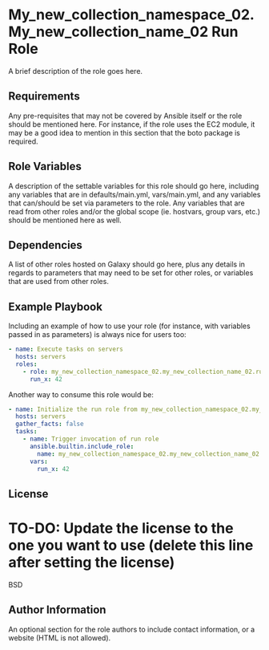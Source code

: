 My_new_collection_namespace_02.My_new_collection_name_02 Run Role
========================

A brief description of the role goes here.

Requirements
------------

Any pre-requisites that may not be covered by Ansible itself or the role should be mentioned here. For instance, if the role uses the EC2 module, it may be a good idea to mention in this section that the boto package is required.

Role Variables
--------------

A description of the settable variables for this role should go here, including any variables that are in defaults/main.yml, vars/main.yml, and any variables that can/should be set via parameters to the role. Any variables that are read from other roles and/or the global scope (ie. hostvars, group vars, etc.) should be mentioned here as well.

Dependencies
------------

A list of other roles hosted on Galaxy should go here, plus any details in regards to parameters that may need to be set for other roles, or variables that are used from other roles.

Example Playbook
----------------

Including an example of how to use your role (for instance, with variables passed in as parameters) is always nice for users too:

```yaml
- name: Execute tasks on servers
  hosts: servers
  roles:
    - role: my_new_collection_namespace_02.my_new_collection_name_02.run
      run_x: 42
```

Another way to consume this role would be:

```yaml
- name: Initialize the run role from my_new_collection_namespace_02.my_new_collection_name_02
  hosts: servers
  gather_facts: false
  tasks:
    - name: Trigger invocation of run role
      ansible.builtin.include_role:
        name: my_new_collection_namespace_02.my_new_collection_name_02.run
      vars:
        run_x: 42
```

License
-------

# TO-DO: Update the license to the one you want to use (delete this line after setting the license)
BSD

Author Information
------------------

An optional section for the role authors to include contact information, or a website (HTML is not allowed).

